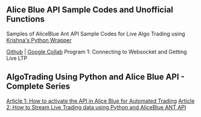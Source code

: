 ## Alice Blue API Sample Codes and Unofficial Functions
Samples of AliceBlue Ant API Sample Codes for Live Algo Trading using [Krishna's Python Wrapper](https://github.com/krishnavelu/alice_blue/issues)

 [Github](https://github.com/aeron7/alice_blue_pro/blob/main/AliceBlue_Sample_Program_1_Connecting_to_Websocket_and_Getting_Live_LTP_By_Unofficed.ipynb) |
[Google Collab](https://colab.research.google.com/drive/1vJmIXGTPe8Ckkx_psmO2Z5h4FXbp1Z4H?usp=sharing) Program 1: Connecting to Websocket and Getting Live LTP

## AlgoTrading Using Python and Alice Blue API - Complete Series
[Article 1: How to activate the API in Alice Blue for Automated Trading](https://unofficed.com/how-to-activate-the-api-in-alice-blue-for-automated-trading/)
[Article 2: How to Stream Live Trading data using Python and AliceBlue ANT API](https://unofficed.com/alice-blue/aliceblue-live-data/)
